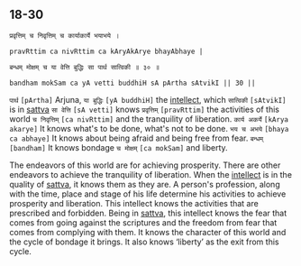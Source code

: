 ## 18-30


```shloka-sa
प्रवृत्तिम् च निवृत्तिम् च कार्याकार्ये भयाभये ।
```
```shloka-sa-hk
pravRttim ca nivRttim ca kAryAkArye bhayAbhaye |
```
```shloka-sa
बन्धम् मोक्षम् च या वेत्ति बुद्धिः सा पार्थ सात्विकी ॥ ३० ॥
```
```shloka-sa-hk
bandham mokSam ca yA vetti buddhiH sA pArtha sAtvikI || 30 ||
```

`पार्थ` `[pArtha]` Arjuna, `या बुद्धिः` `[yA buddhiH]` the [intellect](intellect_and_resolve), which `सात्विकी` `[sAtvikI]` is in [sattva](sattva) `सा वेत्ति` `[sA vetti]` knows `प्रवृत्तिम्` `[pravRttim]` the activities of this world `च निवृत्तिम्` `[ca nivRttim]` and the tranquility of liberation. `कार्य अकर्ये` `[kArya akarye]` It knows what's to be done, what's not to be done. `भय च अभये` `[bhaya ca abhaye]` It knows about being afraid and being free from fear. `बन्धम्` `[bandham]` It knows bondage `च मोक्षम्` `[ca mokSam]` and liberty.



The endeavors of this world are for achieving prosperity. There are other endeavors to achieve the tranquility of liberation. When the [intellect](intellect_and_resolve) is in the quality of [sattva](sattva), it knows them as they are. 
A person's profession, along with the time, place and stage of his life determine his activities to achieve prosperity and liberation. This intellect knows the activities that are prescribed and forbidden. 
Being in [sattva](sattva), this intellect knows the fear that comes from going against the scriptures and the freedom from fear that comes from complying with them. 
It knows the character of this world and the cycle of bondage it brings. It also knows ‘liberty’ as the exit from this cycle.

